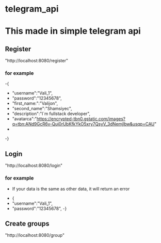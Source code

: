 # telegram_api

# This made in simple telegram api

## Register 
"http://localhost:8080/register"

### for example
-{
-    "username":"Vali_1",
-   "password":"12345678",
-    "first_name:":"Valijon",
-    "second_name":"Shamsiyec",
-    "description":"I`m fullstack developer",
-    "avatarca":"https://encrypted-tbn0.gstatic.com/images?q=tbn:ANd9GcR6v-Quj0rUbKfkYkO5xry7QsyV_3dNemjlbw&usqp=CAU"
-
-}

## Login 
"http://localhost:8080/login"

### for example
+ If your data is the same as other data, it will return an error
- {
-    "username":"Vali_1",
-    "password":"12345678",
-}

## Create groups
"http://localhost:8080/group"
